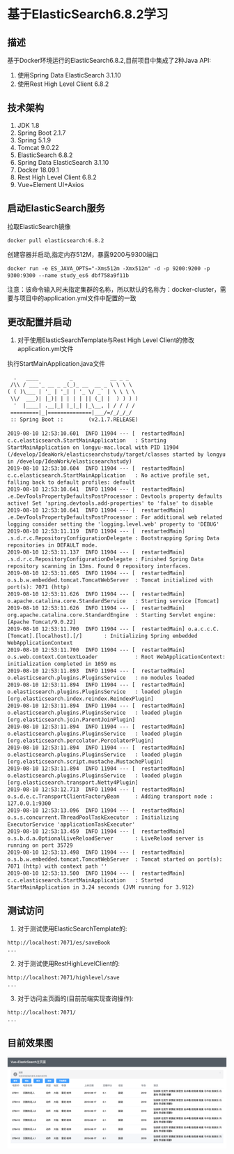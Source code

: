 # 基于ElasticSearch6.8.2学习

## 描述
基于Docker环境运行的ElasticSearch6.8.2,目前项目中集成了2种Java API:
1. 使用Spring Data ElasticSearch 3.1.10
2. 使用Rest High Level Client 6.8.2


## 技术架构

1. JDK 1.8
2. Spring Boot 2.1.7
3. Spring 5.1.9
4. Tomcat 9.0.22
5. ElasticSearch 6.8.2
6. Spring Data ElasticSearch 3.1.10
7. Docker 18.09.1
8. Rest High Level Client 6.8.2
9. Vue+Element UI+Axios

## 启动ElasticSearch服务

拉取ElasticSearch镜像
````
docker pull elasticsearch:6.8.2
````

创建容器并启动,指定内存512M，暴露9200与9300端口
````
docker run -e ES_JAVA_OPTS="-Xms512m -Xmx512m" -d -p 9200:9200 -p 9300:9300 --name study_es6 dbf758a9f11b
````
注意：该命令输入时未指定集群的名称，所以默认的名称为：docker-cluster，需要与项目中的application.yml文件中配置的一致


## 更改配置并启动

1. 对于使用ElasticSearchTemplate与Rest High Level Client的修改application.yml文件

执行StartMainApplication.java文件

````
  .   ____          _            __ _ _
 /\\ / ___'_ __ _ _(_)_ __  __ _ \ \ \ \
( ( )\___ | '_ | '_| | '_ \/ _` | \ \ \ \
 \\/  ___)| |_)| | | | | || (_| |  ) ) ) )
  '  |____| .__|_| |_|_| |_\__, | / / / /
 =========|_|==============|___/=/_/_/_/
 :: Spring Boot ::        (v2.1.7.RELEASE)

2019-08-10 12:53:10.601  INFO 11904 --- [  restartedMain] c.c.elasticsearch.StartMainApplication   : Starting StartMainApplication on longyu-mac.local with PID 11904 (/develop/IdeaWork/elasticsearchstudy/target/classes started by longyu in /develop/IdeaWork/elasticsearchstudy)
2019-08-10 12:53:10.604  INFO 11904 --- [  restartedMain] c.c.elasticsearch.StartMainApplication   : No active profile set, falling back to default profiles: default
2019-08-10 12:53:10.641  INFO 11904 --- [  restartedMain] .e.DevToolsPropertyDefaultsPostProcessor : Devtools property defaults active! Set 'spring.devtools.add-properties' to 'false' to disable
2019-08-10 12:53:10.641  INFO 11904 --- [  restartedMain] .e.DevToolsPropertyDefaultsPostProcessor : For additional web related logging consider setting the 'logging.level.web' property to 'DEBUG'
2019-08-10 12:53:11.119  INFO 11904 --- [  restartedMain] .s.d.r.c.RepositoryConfigurationDelegate : Bootstrapping Spring Data repositories in DEFAULT mode.
2019-08-10 12:53:11.137  INFO 11904 --- [  restartedMain] .s.d.r.c.RepositoryConfigurationDelegate : Finished Spring Data repository scanning in 13ms. Found 0 repository interfaces.
2019-08-10 12:53:11.605  INFO 11904 --- [  restartedMain] o.s.b.w.embedded.tomcat.TomcatWebServer  : Tomcat initialized with port(s): 7071 (http)
2019-08-10 12:53:11.626  INFO 11904 --- [  restartedMain] o.apache.catalina.core.StandardService   : Starting service [Tomcat]
2019-08-10 12:53:11.626  INFO 11904 --- [  restartedMain] org.apache.catalina.core.StandardEngine  : Starting Servlet engine: [Apache Tomcat/9.0.22]
2019-08-10 12:53:11.700  INFO 11904 --- [  restartedMain] o.a.c.c.C.[Tomcat].[localhost].[/]       : Initializing Spring embedded WebApplicationContext
2019-08-10 12:53:11.700  INFO 11904 --- [  restartedMain] o.s.web.context.ContextLoader            : Root WebApplicationContext: initialization completed in 1059 ms
2019-08-10 12:53:11.893  INFO 11904 --- [  restartedMain] o.elasticsearch.plugins.PluginsService   : no modules loaded
2019-08-10 12:53:11.894  INFO 11904 --- [  restartedMain] o.elasticsearch.plugins.PluginsService   : loaded plugin [org.elasticsearch.index.reindex.ReindexPlugin]
2019-08-10 12:53:11.894  INFO 11904 --- [  restartedMain] o.elasticsearch.plugins.PluginsService   : loaded plugin [org.elasticsearch.join.ParentJoinPlugin]
2019-08-10 12:53:11.894  INFO 11904 --- [  restartedMain] o.elasticsearch.plugins.PluginsService   : loaded plugin [org.elasticsearch.percolator.PercolatorPlugin]
2019-08-10 12:53:11.894  INFO 11904 --- [  restartedMain] o.elasticsearch.plugins.PluginsService   : loaded plugin [org.elasticsearch.script.mustache.MustachePlugin]
2019-08-10 12:53:11.894  INFO 11904 --- [  restartedMain] o.elasticsearch.plugins.PluginsService   : loaded plugin [org.elasticsearch.transport.Netty4Plugin]
2019-08-10 12:53:12.713  INFO 11904 --- [  restartedMain] o.s.d.e.c.TransportClientFactoryBean     : Adding transport node : 127.0.0.1:9300
2019-08-10 12:53:13.096  INFO 11904 --- [  restartedMain] o.s.s.concurrent.ThreadPoolTaskExecutor  : Initializing ExecutorService 'applicationTaskExecutor'
2019-08-10 12:53:13.459  INFO 11904 --- [  restartedMain] o.s.b.d.a.OptionalLiveReloadServer       : LiveReload server is running on port 35729
2019-08-10 12:53:13.498  INFO 11904 --- [  restartedMain] o.s.b.w.embedded.tomcat.TomcatWebServer  : Tomcat started on port(s): 7071 (http) with context path ''
2019-08-10 12:53:13.500  INFO 11904 --- [  restartedMain] c.c.elasticsearch.StartMainApplication   : Started StartMainApplication in 3.24 seconds (JVM running for 3.912)

````

## 测试访问

1. 对于测试使用ElasticSearchTemplate的:
````
http://localhost:7071/es/saveBook
...
````
2. 对于测试使用RestHighLevelClient的:
````
http://localhost:7071/highlevel/save
...
````
3. 对于访问主页面的(目前前端实现查询操作):
````
http://localhost:7071/
...
````
## 目前效果图
![Image text](./images/t1.png)
